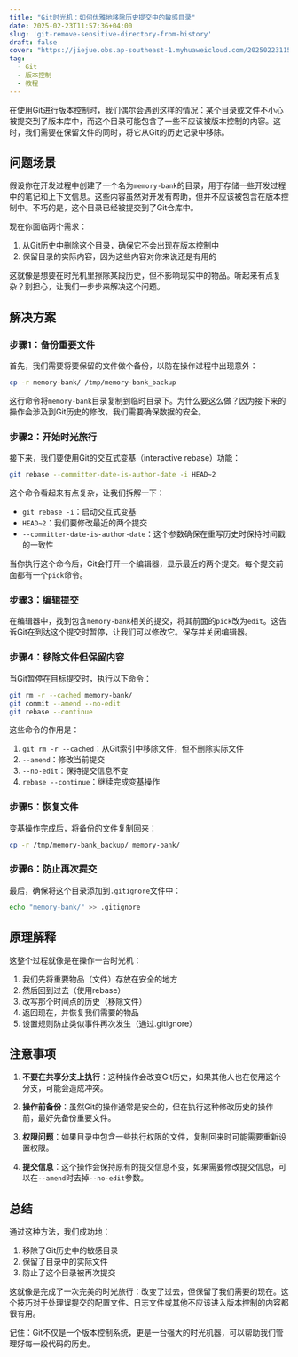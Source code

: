 ```yaml
---
title: "Git时光机：如何优雅地移除历史提交中的敏感目录"
date: 2025-02-23T11:57:36+04:00
slug: 'git-remove-sensitive-directory-from-history'
draft: false
cover: "https://jiejue.obs.ap-southeast-1.myhuaweicloud.com/20250223115927338.webp"
tag:
  - Git
  - 版本控制
  - 教程
---
```


在使用Git进行版本控制时，我们偶尔会遇到这样的情况：某个目录或文件不小心被提交到了版本库中，而这个目录可能包含了一些不应该被版本控制的内容。这时，我们需要在保留文件的同时，将它从Git的历史记录中移除。

<!--more-->

## 问题场景

假设你在开发过程中创建了一个名为`memory-bank`的目录，用于存储一些开发过程中的笔记和上下文信息。这些内容虽然对开发有帮助，但并不应该被包含在版本控制中。不巧的是，这个目录已经被提交到了Git仓库中。

现在你面临两个需求：
1. 从Git历史中删除这个目录，确保它不会出现在版本控制中
2. 保留目录的实际内容，因为这些内容对你来说还是有用的

这就像是想要在时光机里擦除某段历史，但不影响现实中的物品。听起来有点复杂？别担心，让我们一步步来解决这个问题。

## 解决方案

### 步骤1：备份重要文件

首先，我们需要将要保留的文件做个备份，以防在操作过程中出现意外：

```bash
cp -r memory-bank/ /tmp/memory-bank_backup
```

这行命令将`memory-bank`目录复制到临时目录下。为什么要这么做？因为接下来的操作会涉及到Git历史的修改，我们需要确保数据的安全。

### 步骤2：开始时光旅行

接下来，我们要使用Git的交互式变基（interactive rebase）功能：

```bash
git rebase --committer-date-is-author-date -i HEAD~2
```

这个命令看起来有点复杂，让我们拆解一下：
- `git rebase -i`：启动交互式变基
- `HEAD~2`：我们要修改最近的两个提交
- `--committer-date-is-author-date`：这个参数确保在重写历史时保持时间戳的一致性

当你执行这个命令后，Git会打开一个编辑器，显示最近的两个提交。每个提交前面都有一个`pick`命令。

### 步骤3：编辑提交

在编辑器中，找到包含`memory-bank`相关的提交，将其前面的`pick`改为`edit`。这告诉Git在到达这个提交时暂停，让我们可以修改它。保存并关闭编辑器。

### 步骤4：移除文件但保留内容

当Git暂停在目标提交时，执行以下命令：

```bash
git rm -r --cached memory-bank/
git commit --amend --no-edit
git rebase --continue
```

这些命令的作用是：
1. `git rm -r --cached`：从Git索引中移除文件，但不删除实际文件
2. `--amend`：修改当前提交
3. `--no-edit`：保持提交信息不变
4. `rebase --continue`：继续完成变基操作

### 步骤5：恢复文件

变基操作完成后，将备份的文件复制回来：

```bash
cp -r /tmp/memory-bank_backup/ memory-bank/
```

### 步骤6：防止再次提交

最后，确保将这个目录添加到`.gitignore`文件中：

```bash
echo "memory-bank/" >> .gitignore
```

## 原理解释

这整个过程就像是在操作一台时光机：
1. 我们先将重要物品（文件）存放在安全的地方
2. 然后回到过去（使用rebase）
3. 改写那个时间点的历史（移除文件）
4. 返回现在，并恢复我们需要的物品
5. 设置规则防止类似事件再次发生（通过.gitignore）

## 注意事项

1. **不要在共享分支上执行**：这种操作会改变Git历史，如果其他人也在使用这个分支，可能会造成冲突。

2. **操作前备份**：虽然Git的操作通常是安全的，但在执行这种修改历史的操作前，最好先备份重要文件。

3. **权限问题**：如果目录中包含一些执行权限的文件，复制回来时可能需要重新设置权限。

4. **提交信息**：这个操作会保持原有的提交信息不变，如果需要修改提交信息，可以在`--amend`时去掉`--no-edit`参数。

## 总结

通过这种方法，我们成功地：
1. 移除了Git历史中的敏感目录
2. 保留了目录中的实际文件
3. 防止了这个目录被再次提交

这就像是完成了一次完美的时光旅行：改变了过去，但保留了我们需要的现在。这个技巧对于处理误提交的配置文件、日志文件或其他不应该进入版本控制的内容都很有用。

记住：Git不仅是一个版本控制系统，更是一台强大的时光机器，可以帮助我们管理好每一段代码的历史。
